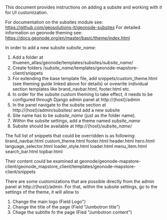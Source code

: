This document provides instructions on adding a subsite and working with it for UI customization.

For documentation on the subsites module see: https://github.com/geosolutions-it/geonode-subsites
For detailed information on geonode theming see: https://docs.geonode.org/en/master/basic/theme/index.html


In order to add a new subsite *subsite_name*:
1. Add a folder at thuenen_atlas/geonode/templates/subsites/*subsite_name*/
2. Create folders /*subsite_name*/templates/geonode-mapstore-client/snippets
3. For extending the base template file, add snippets/custom_theme.html (see theming guide linked above for details)
or ovewrite individual section templates like brand_navbar.html, footer.html etc.
4. In order for the subsite custom theming to take effect, it needs to be configured through Django admin panel at http://{host}/admin
5. In the panel navigate to the subsite section at http://{host}/admin/subsites/ and add a new subsite
6. Site name has to be *subsite_name* (just as the folder name). 
7. Within the subsite settings, add a theme named *subsite_name*
8. Subsite should be available at http://{host}/*subsite_name*/


The full list of snippets that could be overridden is as following:
brand_navbar.html
custom_theme.html
footer.html
header.html
hero.html
language_selector.html
loader_style.html
loader.html
menu_item.html
search_bar.html
topbar.html

Their content could be examined at geonode/geonode-mapstore-client/geonode_mapstore_client/templates/geonode-mapstore-client/snippets


There are some customizations that are possible directly from the admin panel at http://{host}/admin. For that, within the subsite settings,
go to the settings of the theme, it will allow to 
1. Change the main logo (Field Logo")
2. Change the title of the page (Field "Jumbotron title")
3. Chage the subtitle fo the page (Fied "Jumbotron content")